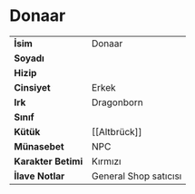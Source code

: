# Donaar   
|  |  |  
|---|---|  
| **İsim** | Donaar |  
| **Soyadı** |  |  
| **Hizip** |  |  
| **Cinsiyet** | Erkek |  
| **Irk** | Dragonborn |  
| **Sınıf** |  |  
| **Kütük** | [[Altbrück]] |  
| **Münasebet** | NPC |  
| **Karakter Betimi** | Kırmızı |  
| **İlave Notlar** | General Shop satıcısı |  
